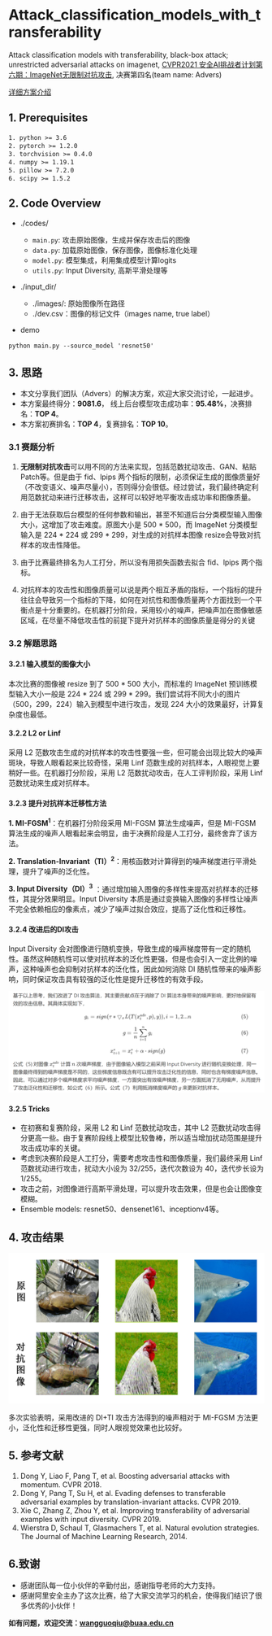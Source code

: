 # Attack_classification_models_with_transferability
Attack classification models with transferability, black-box attack; unrestricted adversarial attacks on imagenet, [CVPR2021 安全AI挑战者计划第六期：ImageNet无限制对抗攻击](https://tianchi.aliyun.com/competition/entrance/531853/introduction), 决赛第四名(team name: Advers)

[详细方案介绍](https://tianchi.aliyun.com/forum/postDetail?postId=208941)
## 1. Prerequisites
```
1. python >= 3.6
2. pytorch >= 1.2.0
3. torchvision >= 0.4.0 
4. numpy >= 1.19.1
5. pillow >= 7.2.0
6. scipy >= 1.5.2
```

## 2. Code Overview
* ./codes/
  - ```main.py```: 攻击原始图像，生成并保存攻击后的图像
  - ```data.py```: 加载原始图像，保存图像，图像标准化处理
  - ```model.py```: 模型集成，利用集成模型计算logits
  - ```utils.py```: Input Diversity, 高斯平滑处理等
 
* ./input_dir/
  - ./images/: 原始图像所在路径
  - ./dev.csv：图像的标记文件（images name, true label）


* demo
```
python main.py --source_model 'resnet50'
```

## 3. 思路

* 本文分享我们团队（Advers）的解决方案，欢迎大家交流讨论，一起进步。
* 本方案最终得分：**9081.6**， 线上后台模型攻击成功率：**95.48%**，决赛排名：**TOP 4**。
* 本方案初赛排名：**TOP 4**，复赛排名：**TOP 10**。

### 3.1 赛题分析

1. **无限制对抗攻击**可以用不同的方法来实现，包括范数扰动攻击、GAN、粘贴Patch等。但是由于 fid、lpips 两个指标的限制，必须保证生成的图像质量好（不改变语义、噪声尽量小），否则得分会很低。经过尝试，我们最终确定利用范数扰动来进行迁移攻击，这样可以较好地平衡攻击成功率和图像质量。

2. 由于无法获取后台模型的任何参数和输出，甚至不知道后台分类模型输入图像大小，这增加了攻击难度。原图大小是 500 * 500，而 ImageNet 分类模型输入是 224 * 224 或 299 * 299，对生成的对抗样本图像 resize会导致对抗样本的攻击性降低。

3. 由于比赛最终排名为人工打分，所以没有用损失函数去拟合 fid、lpips 两个指标。

4. 对抗样本的攻击性和图像质量可以说是两个相互矛盾的指标，一个指标的提升往往会导致另一个指标的下降，如何在对抗性和图像质量两个方面找到一个平衡点是十分重要的。在机器打分阶段，采用较小的噪声，把噪声加在图像敏感区域，在尽量不降低攻击性的前提下提升对抗样本的图像质量是得分的关键

### 3.2 解题思路

#### 3.2.1 输入模型的图像大小

本次比赛的图像被 resize 到了 500 * 500 大小，而标准的 ImageNet 预训练模型输入大小一般是 224 * 224 或 299 * 299。我们尝试将不同大小的图片（500，299，224）输入到模型中进行攻击，发现 224 大小的效果最好，计算复杂度也最低。

#### 3.2.2 L2 or Linf 

采用 L2 范数攻击生成的对抗样本的攻击性要强一些，但可能会出现比较大的噪声斑块，导致人眼看起来比较奇怪，采用 Linf 范数生成的对抗样本，人眼视觉上要稍好一些。在机器打分阶段，采用 L2 范数扰动攻击，在人工评判阶段，采用 Linf 范数扰动来生成对抗样本。


#### 3.2.3 提升对抗样本迁移性方法

**1. MI-FGSM<sup>1</sup>**：在机器打分阶段采用 MI-FGSM 算法生成噪声，但是 MI-FGSM 算法生成的噪声人眼看起来会明显，由于决赛阶段是人工打分，最终舍弃了该方法。

**2. Translation-Invariant（TI）<sup>2</sup>**：用核函数对计算得到的噪声梯度进行平滑处理，提升了噪声的泛化性。

**3. Input Diversity（DI）<sup>3</sup>** ：通过增加输入图像的多样性来提高对抗样本的迁移性，其提分效果明显。Input Diversity 本质是通过变换输入图像的多样性让噪声不完全依赖相应的像素点，减少了噪声过拟合效应，提高了泛化性和迁移性。

#### 3.2.4 改进后的DI攻击

Input Diversity 会对图像进行随机变换，导致生成的噪声梯度带有一定的随机性。虽然这种随机性可以使对抗样本的泛化性更强，但是也会引入一定比例的噪声，这种噪声也会抑制对抗样本的泛化性，因此如何消除 DI 随机性带来的噪声影响，同时保证攻击具有较强的泛化性是提升迁移性的有效手段。

![image](https://github.com/yufengzhe1/Attack_classification_models_with_transferability/blob/main/input_dir/math.jpg)

#### 3.2.5 Tricks

* 在初赛和复赛阶段，采用 L2 和 Linf 范数扰动攻击，其中 L2 范数扰动攻击得分更高一些。由于复赛阶段线上模型比较鲁棒，所以适当增加扰动范围是提升攻击成功率的关键。
* 考虑到决赛阶段是人工打分，需要考虑攻击性和图像质量，我们最终采用 Linf 范数扰动进行攻击，扰动大小设为 32/255，迭代次数设为 40，迭代步长设为 1/255。
* 攻击之前，对图像进行高斯平滑处理，可以提升攻击效果，但是也会让图像变模糊。
* Ensemble models: resnet50、densenet161、inceptionv4等。

## 4. 攻击结果

![image](https://github.com/yufengzhe1/Attack_classification_models_with_transferability/blob/main/input_dir/adv_images.jpg)

多次实验表明，采用改进的 DI+TI 攻击方法得到的噪声相对于 MI-FGSM 方法更小，泛化性和迁移性更强，同时人眼视觉效果也比较好。

## 5. 参考文献

1. Dong Y, Liao F, Pang T, et al. Boosting adversarial attacks with momentum. CVPR 2018.
2. Dong Y, Pang T, Su H, et al. Evading defenses to transferable adversarial examples by translation-invariant attacks. CVPR 2019. 
3. Xie C, Zhang Z, Zhou Y, et al. Improving transferability of adversarial examples with input diversity. CVPR 2019.
4. Wierstra D, Schaul T, Glasmachers T, et al. Natural evolution strategies. The Journal of Machine Learning Research, 2014.

## 6.致谢

* 感谢团队每一位小伙伴的辛勤付出，感谢指导老师的大力支持。
* 感谢阿里安全主办了这次比赛，给了大家交流学习的机会，使得我们结识了很多优秀的小伙伴！

**如有问题，欢迎交流：wangguoqiu@buaa.edu.cn**
